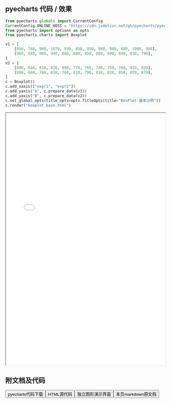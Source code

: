 
## pyecharts 代码 / 效果

```python
from pyecharts.globals import CurrentConfig
CurrentConfig.ONLINE_HOST = "https://cdn.jsdelivr.net/gh/pyecharts/pyecharts-assets@latest/assets/"
from pyecharts import options as opts
from pyecharts.charts import Boxplot

v1 = [
    [850, 740, 900, 1070, 930, 850, 950, 980, 980, 880, 1000, 980],
    [960, 940, 960, 940, 880, 800, 850, 880, 900, 840, 830, 790],
]
v2 = [
    [890, 810, 810, 820, 800, 770, 760, 740, 750, 760, 910, 920],
    [890, 840, 780, 810, 760, 810, 790, 810, 820, 850, 870, 870],
]
c = Boxplot()
c.add_xaxis(["expr1", "expr2"])
c.add_yaxis("A", c.prepare_data(v1))
c.add_yaxis("B", c.prepare_data(v2))
c.set_global_opts(title_opts=opts.TitleOpts(title="BoxPlot-基本示例"))
c.render("boxplot_base.html")
```

<iframe width="100%" height="800px" src="/pyecharts/Boxplot/boxplot_base.html"></iframe>

## 附文档及代码

<a href="https://cdn.jsdelivr.net/gh/wfy-belief/python/docs/pyecharts/Boxplot/boxplot_base.py"><button class="mybutton">pyecharts代码下载</button></a><a href="https://cdn.jsdelivr.net/gh/wfy-belief/python/docs/pyecharts/Boxplot/boxplot_base.html"><button class="mybutton">HTML源代码</button></a><a href="https://python.wfyblog.cn/pyecharts/Boxplot/boxplot_base.html"><button class="mybutton">独立图形演示界面</button></a><a href="https://cdn.jsdelivr.net/gh/wfy-belief/python/docs/pyecharts/Boxplot/boxplot_base.md"><button class="mybutton">本页markdown原文档</button></a>